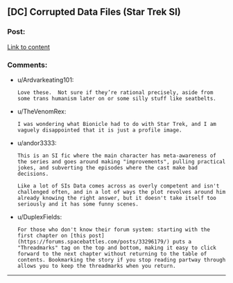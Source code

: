 ## [DC] Corrupted Data Files (Star Trek SI)

### Post:

[Link to content](https://forums.spacebattles.com/threads/corrupted-data-files-star-trek-si.510418/)

### Comments:

- u/Ardvarkeating101:
  ```
  Love these.  Not sure if they’re rational precisely, aside from some trans humanism later on or some silly stuff like seatbelts.
  ```

- u/TheVenomRex:
  ```
  I was wondering what Bionicle had to do with Star Trek, and I am vaguely disappointed that it is just a profile image.
  ```

- u/andor3333:
  ```
  This is an SI fic where the main character has meta-awareness of the series and goes around making "improvements", pulling practical jokes, and subverting the episodes where the cast make bad decisions.

  Like a lot of SIs Data comes across as overly competent and isn't challenged often, and in a lot of ways the plot revolves around him already knowing the right answer, but it doesn't take itself too seriously and it has some funny scenes.
  ```

- u/DuplexFields:
  ```
  For those who don't know their forum system: starting with the first chapter on [this post](https://forums.spacebattles.com/posts/33296179/) puts a "Threadmarks" tag on the top and bottom, making it easy to click forward to the next chapter without returning to the table of contents. Bookmarking the story if you stop reading partway through allows you to keep the threadmarks when you return.
  ```

---

